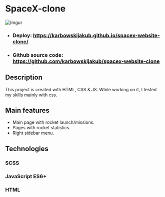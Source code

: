 
# SpaceX-clone


![Imgur](https://i.imgur.com/dtnyQvo.png)

- ### Deploy: https://karbowskijakub.github.io/spacex-website-clone/
- ### Github source code: https://github.com/karbowskijakub/spacex-website-clone


## Description

This project is created with HTML, CSS & JS. While working on it, I tested my skills mainly with css.

## Main features

- Main page with rocket launch/missions.
- Pages with rocket statistics.
- Right sidebar menu.
## Technologies
### SCSS
### JavaScript ES6+
### HTML
